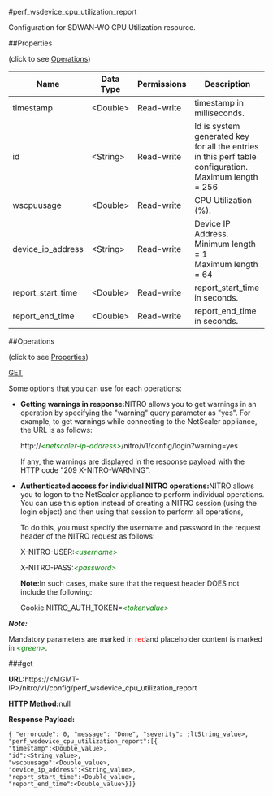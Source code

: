 #perf_wsdevice_cpu_utilization_report

Configuration for SDWAN-WO CPU Utilization resource.


##Properties 
<span>(click to see [Operations](#opera))</span>


<table><thead><tr><th>Name</th><th>Data Type</th><th>Permissions</th><th>Description</th></tr></thead><tbody><tr><td>timestamp</td><td>&lt;Double></td><td>Read-write</td><td>timestamp in milliseconds.</td></tr><tr><td>id</td><td>&lt;String></td><td>Read-write</td><td>Id is system generated key for all the entries in this perf table configuration.<br>Maximum length = 256</td></tr><tr><td>wscpuusage</td><td>&lt;Double></td><td>Read-write</td><td>CPU Utilization (%).</td></tr><tr><td>device_ip_address</td><td>&lt;String></td><td>Read-write</td><td>Device IP Address.<br>Minimum length = 1<br>Maximum length = 64</td></tr><tr><td>report_start_time</td><td>&lt;Double></td><td>Read-write</td><td>report_start_time in seconds.</td></tr><tr><td>report_end_time</td><td>&lt;Double></td><td>Read-write</td><td>report_end_time in seconds.</td></tr></tbody></table>
##Operations 
<span>(click to see [Properties](#prope))</span>


[GET]()


Some options that you can use for each operations:
<ul><li><p><b>Getting warnings in response:</b>NITRO allows you to get warnings in an operation by specifying the "warning" query parameter as "yes". For example, to get warnings while connecting to the NetScaler appliance, the URL is as follows:</p><p>http://<span style="color:green;font-style:italic;">&lt;netscaler-ip-address&gt;</span>/nitro/v1/config/login?warning=yes</p><p>If any, the warnings are displayed in the response payload with the HTTP code "209 X-NITRO-WARNING".</p></li><li><p><b>Authenticated access for individual NITRO operations:</b>NITRO allows you to logon to the NetScaler appliance to perform individual operations. You can use this option instead of creating a NITRO session (using the login object) and then using that session to perform all operations,</p><p>To do this, you must specify the username and password in the request header of the NITRO request as follows:</p><p>X-NITRO-USER:<span style="color:green;font-style:italic;">&lt;username&gt;</span></p><p>X-NITRO-PASS:<span style="color:green;font-style:italic;">&lt;password&gt;</span></p><p><b>Note:</b>In such cases, make sure that the request header DOES not include the following:</p><p>Cookie:NITRO_AUTH_TOKEN=<span style="color:green;font-style:italic;">&lt;tokenvalue&gt;</span></p></li></ul>



***Note:*** 
Mandatory parameters are marked in <span style="color:#FF0000;">red</span>and placeholder content is marked in <span style="color:green;font-style:italic">&lt;green&gt;</span>.

###get



<b>URL:</b>https://&lt;MGMT-IP&gt;/nitro/v1/config/perf_wsdevice_cpu_utilization_report
<b>HTTP Method:</b>null
<b>Response Payload: </b>```{ "errorcode": 0, "message": "Done", "severity": ;ltString_value>, "perf_wsdevice_cpu_utilization_report":[{"timestamp":<Double_value>,"id":<String_value>,"wscpuusage":<Double_value>,"device_ip_address":<String_value>,"report_start_time":<Double_value>,"report_end_time":<Double_value>}]}```



